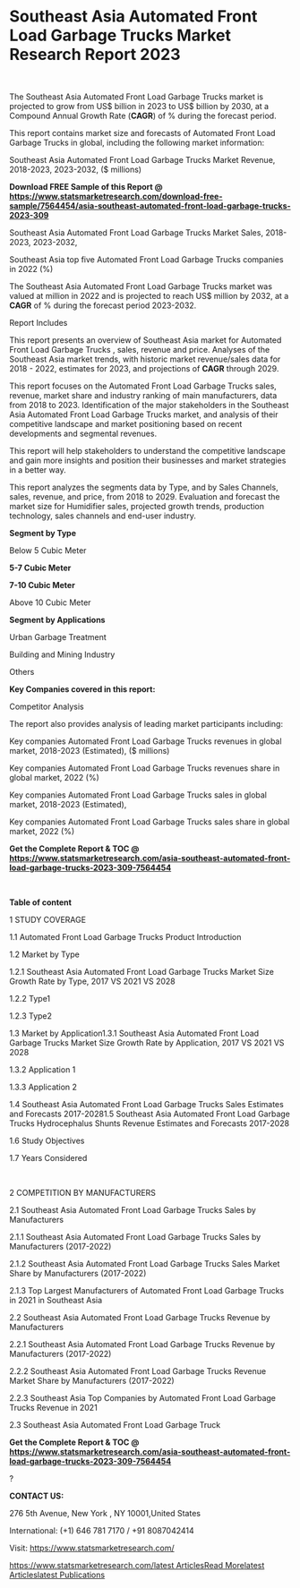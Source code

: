 <h1>Southeast Asia Automated Front Load Garbage Trucks Market Research Report 2023</h1><br/><p>The Southeast Asia Automated Front Load Garbage Trucks market is projected to grow from US$ billion in 2023 to US$ billion by 2030, at a Compound Annual Growth Rate (<strong>CAGR</strong>) of % during the forecast period.</p>
 
 
 
 <p>This report contains market size and forecasts of Automated Front Load Garbage Trucks in global, including the following market information:</p>
 
 
 
 <p>Southeast Asia Automated Front Load Garbage Trucks Market Revenue, 2018-2023, 2023-2032, ($ millions)</p>
 
 
 
 <p><strong>Download FREE Sample of this Report @ <a href="https://www.statsmarketresearch.com/download-free-sample/7564454/asia-southeast-automated-front-load-garbage-trucks-2023-309">https://www.statsmarketresearch.com/download-free-sample/7564454/asia-southeast-automated-front-load-garbage-trucks-2023-309</a></strong></p>
 
 
 
 <p>Southeast Asia Automated Front Load Garbage Trucks Market Sales, 2018-2023, 2023-2032,</p>
 
 
 
 <p>Southeast Asia top five Automated Front Load Garbage Trucks companies in 2022 (%)</p>
 
 
 
 <p>The Southeast Asia Automated Front Load Garbage Trucks market was valued at million in 2022 and is projected to reach US$ million by 2032, at a <strong>CAGR</strong> of % during the forecast period 2023-2032.</p>
 
 
 
 <p>Report Includes</p>
 
 
 
 <p>This report presents an overview of Southeast Asia market for Automated Front Load Garbage Trucks , sales, revenue and price. Analyses of the Southeast Asia market trends, with historic market revenue/sales data for 2018 - 2022, estimates for 2023, and projections of <strong>CAGR</strong> through 2029.</p>
 
 
 
 <p>This report focuses on the Automated Front Load Garbage Trucks sales, revenue, market share and industry ranking of main manufacturers, data from 2018 to 2023. Identification of the major stakeholders in the Southeast Asia Automated Front Load Garbage Trucks market, and analysis of their competitive landscape and market positioning based on recent developments and segmental revenues.</p>
 
 
 
 <p>This report will help stakeholders to understand the competitive landscape and gain more insights and position their businesses and market strategies in a better way.</p>
 
 
 
 <p>This report analyzes the segments data by Type, and by Sales Channels, sales, revenue, and price, from 2018 to 2029. Evaluation and forecast the market size for Humidifier sales, projected growth trends, production technology, sales channels and end-user industry.</p>
 
 
 
 <p><strong>Segment by Type</strong></p>
 
 
 
 <p>Below 5 Cubic Meter</p>
 
 
 
 <p><strong>5-7 Cubic Meter</strong></p>
 
 
 
 <p><strong>7-10 Cubic Meter</strong></p>
 
 
 
 <p>Above 10 Cubic Meter</p>
 
 
 
 <p><strong>Segment <strong><strong>by Applications</strong></strong></strong></p>
 
 
 
 <p>Urban Garbage Treatment</p>
 
 
 
 <p>Building and Mining Industry</p>
 
 
 
 <p>Others</p>
 
 
 
 <p><strong>Key Companies covered in this report:</strong></p>
 
 
 
 <p>Competitor Analysis</p>
 
 
 
 <p>The report also provides analysis of leading market participants including:</p>
 
 
 
 <p>Key companies Automated Front Load Garbage Trucks revenues in global market, 2018-2023 (Estimated), ($ millions)</p>
 
 
 
 <p>Key companies Automated Front Load Garbage Trucks revenues share in global market, 2022 (%)</p>
 
 
 
 <p>Key companies Automated Front Load Garbage Trucks sales in global market, 2018-2023 (Estimated),</p>
 
 
 
 <p>Key companies Automated Front Load Garbage Trucks sales share in global market, 2022 (%)</p>
 
 
 
 <div><b>Get the Complete Report & TOC @ <a href="https://www.statsmarketresearch.com/asia-southeast-automated-front-load-garbage-trucks-2023-309-7564454">https://www.statsmarketresearch.com/asia-southeast-automated-front-load-garbage-trucks-2023-309-7564454</a></b></div>
 
 
 
 <p><br />
 
 <b>Table of content</b></p>
 
 
 
 <p>1 STUDY COVERAGE<br />
 
 1.1 Automated Front Load Garbage Trucks Product Introduction<br />
 
 1.2 Market by Type<br />
 
 1.2.1 Southeast Asia Automated Front Load Garbage Trucks Market Size Growth Rate by Type, 2017 VS 2021 VS 2028<br />
 
 1.2.2 Type1<br />
 
 1.2.3 Type2<br />
 
 1.3 Market by Application1.3.1 Southeast Asia Automated Front Load Garbage Trucks Market Size Growth Rate by Application, 2017 VS 2021 VS 2028<br />
 
 1.3.2 Application 1<br />
 
 1.3.3 Application 2<br />
 
 1.4 Southeast Asia Automated Front Load Garbage Trucks Sales Estimates and Forecasts 2017-20281.5 Southeast Asia Automated Front Load Garbage Trucks Hydrocephalus Shunts Revenue Estimates and Forecasts 2017-2028<br />
 
 1.6 Study Objectives<br />
 
 1.7 Years Considered<br />
 
 <br />
 
 2 COMPETITION BY MANUFACTURERS<br />
 
 2.1 Southeast Asia Automated Front Load Garbage Trucks Sales by Manufacturers<br />
 
 2.1.1 Southeast Asia Automated Front Load Garbage Trucks Sales by Manufacturers (2017-2022)<br />
 
 2.1.2 Southeast Asia Automated Front Load Garbage Trucks Sales Market Share by Manufacturers (2017-2022)<br />
 
 2.1.3 Top Largest Manufacturers of Automated Front Load Garbage Trucks in 2021 in Southeast Asia<br />
 
 2.2 Southeast Asia Automated Front Load Garbage Trucks Revenue by Manufacturers<br />
 
 2.2.1 Southeast Asia Automated Front Load Garbage Trucks Revenue by Manufacturers (2017-2022)<br />
 
 2.2.2 Southeast Asia Automated Front Load Garbage Trucks Revenue Market Share by Manufacturers (2017-2022)<br />
 
 2.2.3 Southeast Asia Top Companies by Automated Front Load Garbage Trucks Revenue in 2021<br />
 
 2.3 Southeast Asia Automated Front Load Garbage Truck</p>
 
 
 
 <div><b>Get the Complete Report & TOC @ <a href="https://www.statsmarketresearch.com/asia-southeast-automated-front-load-garbage-trucks-2023-309-7564454">https://www.statsmarketresearch.com/asia-southeast-automated-front-load-garbage-trucks-2023-309-7564454</a></b></div>
 
 
 
 <p>? </p>
 
 
 
 <p><b>CONTACT US:</b><br />
 
 276 5th Avenue, New York , NY 10001,United States<br />
 
 International: (+1) 646 781 7170 / +91 8087042414<br />
 
 Visit: <a href="https://www.statsmarketresearch.com/">https://www.statsmarketresearch.com/</a><br />
 
 <a href="https://gyeongbokgung.com">https://www.statsmarketresearch.com/</a><a href="https://hallyeomaritime.com">latest Articles</a><a href="https://jingwansa.com">Read More</a><a href="https://nguoiviet.jp/">latest Articles</a><a href="https://www.intelmarketresearch.com/">latest Publications</a></p>